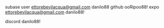 subase user ettorebevilacqua@gmail.com danilo88
github ooRipoo88!
expo  ettorebevilacqua@gmail.com danilo88!

discord danilo88!